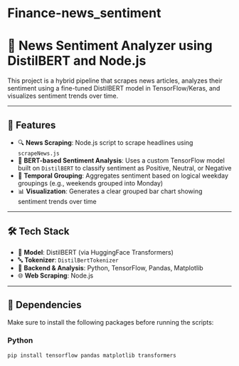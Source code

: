 # Finance-news_sentiment
# 📰 News Sentiment Analyzer using DistilBERT and Node.js

This project is a hybrid pipeline that scrapes news articles, analyzes their sentiment using a fine-tuned DistilBERT model in TensorFlow/Keras, and visualizes sentiment trends over time.

---

## 📌 Features

- 🔍 **News Scraping**: Node.js script to scrape headlines using `scrapeNews.js`
- 🤖 **BERT-based Sentiment Analysis**: Uses a custom TensorFlow model built on `DistilBERT` to classify sentiment as Positive, Neutral, or Negative
- 📅 **Temporal Grouping**: Aggregates sentiment based on logical weekday groupings (e.g., weekends grouped into Monday)
- 📊 **Visualization**: Generates a clear grouped bar chart showing sentiment trends over time

---

## 🛠️ Tech Stack

- 🧠 **Model**: DistilBERT (via HuggingFace Transformers)
- 🔤 **Tokenizer**: `DistilBertTokenizer`
- 🐍 **Backend & Analysis**: Python, TensorFlow, Pandas, Matplotlib
- 🌐 **Web Scraping**: Node.js

---

## 🧾 Dependencies

Make sure to install the following packages before running the scripts:

### Python
```bash
pip install tensorflow pandas matplotlib transformers
